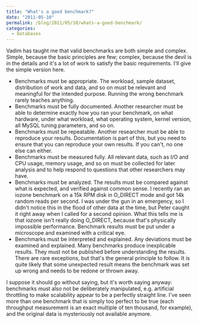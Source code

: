```yaml
---
title: "What's a good benchmark?"
date: "2011-05-10"
permalink: /blog/2011/05/10/whats-a-good-benchmark/
categories:
  - Databases
---
```

Vadim has taught me that valid benchmarks are both simple and complex. Simple, because the basic principles are few; complex, because the devil is in the details and it's a lot of work to satisfy the basic requirements. I'll give the simple version here.

*   Benchmarks must be appropriate. The workload, sample dataset, distribution of work and data, and so on must be relevant and meaningful for the intended purpose. Running the wrong benchmark rarely teaches anything.
*   Benchmarks must be fully documented. Another researcher must be able to determine exactly how you ran your benchmark, on what hardware, under what workload, what operating system, kernel version, all MySQL tuning parameters, and so on.
*   Benchmarks must be repeatable. Another researcher must be able to reproduce your results. Documentation is part of this, but you need to ensure that you can reproduce your own results. If you can't, no one else can either.
*   Benchmarks must be measured fully. All relevant data, such as I/O and CPU usage, memory usage, and so on must be collected for later analysis and to help respond to questions that other researchers may have.
*   Benchmarks must be analyzed. The results must be compared against what is expected, and verified against common sense. I recently ran an iozone benchmark on a 15k RPM disk in O\_DIRECT mode and got 14k random reads per second. I was under the gun in an emergency, so I didn't notice this in the flood of other data at the time, but Peter caught it right away when I called for a second opinion. What this tells me is that iozone isn't really doing O\_DIRECT, because that's physically impossible performance. Benchmark results must be put under a microscope and examined with a critical eye.
*   Benchmarks must be interpreted and explained. Any deviations must be examined and explained. Many benchmarks produce inexplicable results. They must not be published before understanding the results. There are rare exceptions, but that's the general principle to follow. It is quite likely that some unexpected result means the benchmark was set up wrong and needs to be redone or thrown away.

I suppose it should go without saying, but it's worth saying anyway: benchmarks must also not be deliberately manipulated, e.g. artificial throttling to make scalability appear to be a perfectly straight line. I've seen more than one benchmark that is simply too perfect to be true (each throughput measurement is an exact multiple of ten thousand, for example), and the original data is mysteriously not available anymore.

